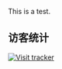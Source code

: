 This is a test.

## 访客统计

[![Visit tracker](https://www.clustrmaps.com/map_v2.png?d=D113BIqKDfM8pZP5GPJmEkbAESO1s1Hos1o90IE087E&cl=ffffff)](https://clustrmaps.com/site/1bzq1)
